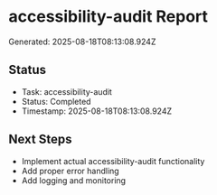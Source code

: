 # accessibility-audit Report

Generated: 2025-08-18T08:13:08.924Z

## Status
- Task: accessibility-audit
- Status: Completed
- Timestamp: 2025-08-18T08:13:08.924Z

## Next Steps
- Implement actual accessibility-audit functionality
- Add proper error handling
- Add logging and monitoring
